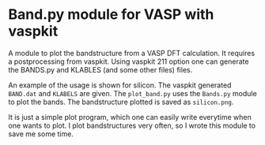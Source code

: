 # Band.py module for VASP with vaspkit

A module to plot the bandstructure from a VASP DFT calculation. It requires
a postprocessing from vaspkit. Using vaspkit 211 option one can generate the
BANDS.py and KLABLES (and some other files) files. 

An example of the usage is shown for silicon. The vaspkit generated `BAND.dat`
and `KLABELS` are given. The `plot_band.py` uses the `Bands.py` module to plot
the bands. The bandstructure plotted is saved as `silicon.png`.

It is just a simple plot program, which one can easily write everytime when one
wants to plot. I plot bandstructures very often, so I wrote this module to save
me some time.


